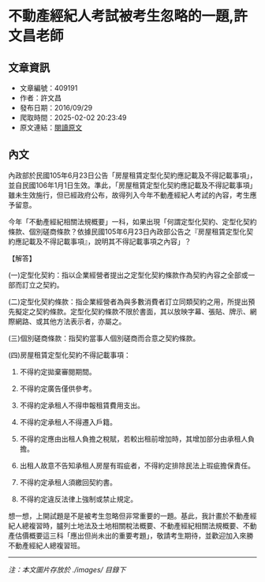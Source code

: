 # 不動產經紀人考試被考生忽略的一題,許文昌老師

## 文章資訊
- 文章編號：409191
- 作者：許文昌
- 發布日期：2016/09/29
- 爬取時間：2025-02-02 20:23:49
- 原文連結：[閱讀原文](https://real-estate.get.com.tw/Columns/detail.aspx?no=409191)

## 內文
內政部於民國105年6月23日公告「房屋租賃定型化契約應記載及不得記載事項」，並自民國106年1月1日生效。準此，「房屋租賃定型化契約應記載及不得記載事項」雖未生效施行，但已經政府公布，故得列入今年不動產經紀人考試的內容，考生應予留意。

今年「不動產經紀相關法規概要」一科，如果出現「何謂定型化契約、定型化契約條款、個別磋商條款？依據民國105年6月23日內政部公告之『房屋租賃定型化契約應記載及不得記載事項』，說明其不得記載事項之內容」？

【解答】

(一)定型化契約：指以企業經營者提出之定型化契約條款作為契約內容之全部或一部而訂立之契約。

(二)定型化契約條款：指企業經營者為與多數消費者訂立同類契約之用，所提出預先擬定之契約條款。定型化契約條款不限於書面，其以放映字幕、張貼、牌示、網際網路、或其他方法表示者，亦屬之。

(三)個別磋商條款：指契約當事人個別磋商而合意之契約條款。

(四)房屋租賃定型化契約不得記載事項：

1. 不得約定拋棄審閱期間。

2. 不得約定廣告僅供參考。

3. 不得約定承租人不得申報租賃費用支出。

4. 不得約定承租人不得遷入戶籍。

5. 不得約定應由出租人負擔之稅賦，若較出租前增加時，其增加部分由承租人負擔。

6. 出租人故意不告知承租人房屋有瑕疵者，不得約定排除民法上瑕疵擔保責任。

7. 不得約定承租人須繳回契約書。

8. 不得約定違反法律上強制或禁止規定。

想一想，上開試題是不是被考生忽略但非常重要的一題。基此，我計畫於不動產經紀人總複習時，臚列土地法及土地相關稅法概要、不動產經紀相關法規概要、不動產估價概要這三科「應出但尚未出的重要考題」，敬請考生期待，並歡迎加入來勝不動產經紀人總複習班。

---
*注：本文圖片存放於 ./images/ 目錄下*
